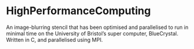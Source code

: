 # HighPerformanceComputing

An image-blurring stencil that has been optimised and parallelised to run in minimal time on the University of Bristol’s super computer, BlueCrystal. Written in C, and parallelised using MPI.
